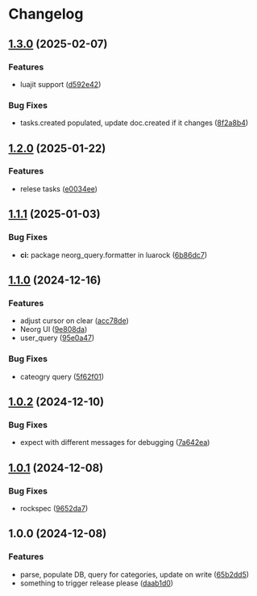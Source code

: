 # Changelog

## [1.3.0](https://github.com/benlubas/neorg-query/compare/v1.2.0...v1.3.0) (2025-02-07)


### Features

* luajit support ([d592e42](https://github.com/benlubas/neorg-query/commit/d592e42e254ec2a7614577e7651e41a87c7f50ce))


### Bug Fixes

* tasks.created populated, update doc.created if it changes ([8f2a8b4](https://github.com/benlubas/neorg-query/commit/8f2a8b4b99326ef8cbe48b36b7dba4885aea4f2f))

## [1.2.0](https://github.com/benlubas/neorg-query/compare/v1.1.1...v1.2.0) (2025-01-22)


### Features

* relese tasks ([e0034ee](https://github.com/benlubas/neorg-query/commit/e0034ee95b73d0f6421e12480e8a23d3c4bfb2d1))

## [1.1.1](https://github.com/benlubas/neorg-query/compare/v1.1.0...v1.1.1) (2025-01-03)


### Bug Fixes

* **ci:** package neorg_query.formatter in luarock ([6b86dc7](https://github.com/benlubas/neorg-query/commit/6b86dc7c3077a0384b9853f48e8e1cdcb4fa5aaf))

## [1.1.0](https://github.com/benlubas/neorg-query/compare/v1.0.2...v1.1.0) (2024-12-16)


### Features

* adjust cursor on clear ([acc78de](https://github.com/benlubas/neorg-query/commit/acc78de3a9762b1f972486b75c28fb06acff5941))
* Neorg UI ([9e808da](https://github.com/benlubas/neorg-query/commit/9e808da5984b4e297332586b53bae96622d90e6c))
* user_query ([95e0a47](https://github.com/benlubas/neorg-query/commit/95e0a4744c255ad9351106031411db36100c2097))


### Bug Fixes

* cateogry query ([5f62f01](https://github.com/benlubas/neorg-query/commit/5f62f01610072fdda2d2c4c61488db63e7556177))

## [1.0.2](https://github.com/benlubas/neorg-query/compare/v1.0.1...v1.0.2) (2024-12-10)


### Bug Fixes

* expect with different messages for debugging ([7a642ea](https://github.com/benlubas/neorg-query/commit/7a642ea1fe4a5e0c08cfa35f381f0bbe5f225198))

## [1.0.1](https://github.com/benlubas/neorg-query/compare/v1.0.0...v1.0.1) (2024-12-08)


### Bug Fixes

* rockspec ([9652da7](https://github.com/benlubas/neorg-query/commit/9652da7f38148152f211dbf975f95065cb46ce64))

## 1.0.0 (2024-12-08)


### Features

* parse, populate DB, query for categories, update on write ([65b2dd5](https://github.com/benlubas/neorg-query/commit/65b2dd53cdb39e6ec7746cc7b01556f653db7ddf))
* something to trigger release please ([daab1d0](https://github.com/benlubas/neorg-query/commit/daab1d09db9a302cf84eef7bc553651448c976da))
